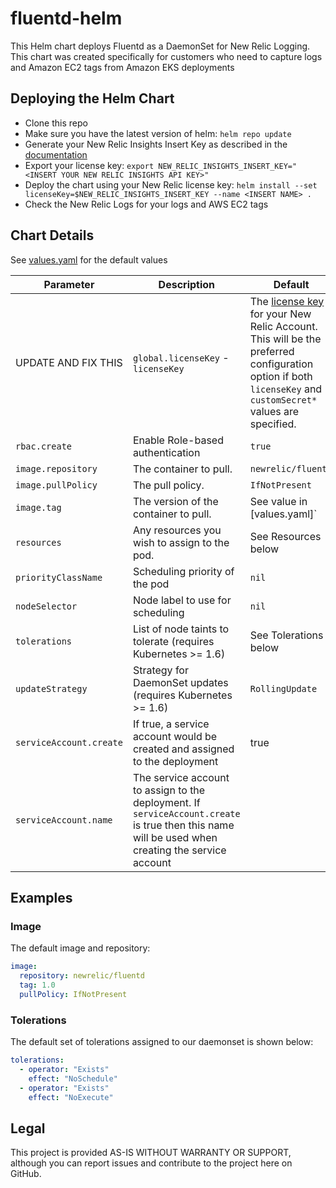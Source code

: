 # fluentd-helm

This Helm chart deploys Fluentd as a DaemonSet for New Relic Logging. This chart was created specifically for customers who need to capture logs and Amazon EC2 tags from Amazon EKS deployments

## Deploying the Helm Chart

- Clone this repo
- Make sure you have the latest version of helm: `helm repo update`
- Generate your New Relic Insights Insert Key as described in the [documentation](https://docs.newrelic.com/docs/apis/get-started/intro-apis/types-new-relic-api-keys#event-insert-key)
- Export your license key: `export NEW_RELIC_INSIGHTS_INSERT_KEY="<INSERT YOUR NEW RELIC INSIGHTS API KEY>"`
- Deploy the chart using your New Relic license key: `helm install --set licenseKey=$NEW_RELIC_INSIGHTS_INSERT_KEY --name <INSERT NAME> .`
- Check the New Relic Logs for your logs and AWS EC2 tags

## Chart Details

See [values.yaml](../../blob/master/newrelic-logging/values.yaml) for the default values

| Parameter               | Description                                                                                                                                       | Default                                                                                                                                                                                                                                           |
| ----------------------- | ------------------------------------------------------------------------------------------------------------------------------------------------- | ------------------------------------------------------------------------------------------------------------------------------------------------------------------------------------------------------------------------------------------------- |
| UPDATE AND FIX THIS     | `global.licenseKey` - `licenseKey`                                                                                                                | The [license key](https://docs.newrelic.com/docs/accounts/install-new-relic/account-setup/license-key) for your New Relic Account. This will be the preferred configuration option if both `licenseKey` and `customSecret*` values are specified. |  |
| `rbac.create`           | Enable Role-based authentication                                                                                                                  | `true`                                                                                                                                                                                                                                            |
| `image.repository`      | The container to pull.                                                                                                                            | `newrelic/fluentd`                                                                                                                                                                                                                                |
| `image.pullPolicy`      | The pull policy.                                                                                                                                  | `IfNotPresent`                                                                                                                                                                                                                                    |
| `image.tag`             | The version of the container to pull.                                                                                                             | See value in [values.yaml]`                                                                                                                                                                                                                       |
| `resources`             | Any resources you wish to assign to the pod.                                                                                                      | See Resources below                                                                                                                                                                                                                               |
| `priorityClassName`     | Scheduling priority of the pod                                                                                                                    | `nil`                                                                                                                                                                                                                                             |
| `nodeSelector`          | Node label to use for scheduling                                                                                                                  | `nil`                                                                                                                                                                                                                                             |
| `tolerations`           | List of node taints to tolerate (requires Kubernetes >= 1.6)                                                                                      | See Tolerations below                                                                                                                                                                                                                             |
| `updateStrategy`        | Strategy for DaemonSet updates (requires Kubernetes >= 1.6)                                                                                       | `RollingUpdate`                                                                                                                                                                                                                                   |
| `serviceAccount.create` | If true, a service account would be created and assigned to the deployment                                                                        | true                                                                                                                                                                                                                                              |
| `serviceAccount.name`   | The service account to assign to the deployment. If `serviceAccount.create` is true then this name will be used when creating the service account |                                                                                                                                                                                                                                                   |

## Examples

### Image

The default image and repository:

```yaml
image:
  repository: newrelic/fluentd
  tag: 1.0
  pullPolicy: IfNotPresent
```

### Tolerations

The default set of tolerations assigned to our daemonset is shown below:

```yaml
tolerations:
  - operator: "Exists"
    effect: "NoSchedule"
  - operator: "Exists"
    effect: "NoExecute"
```

## Legal

This project is provided AS-IS WITHOUT WARRANTY OR SUPPORT, although you can report issues and contribute to the project here on GitHub.
